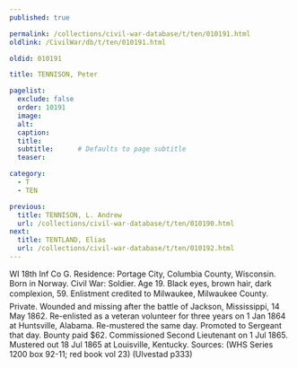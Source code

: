 ```yaml
---
published: true

permalink: /collections/civil-war-database/t/ten/010191.html
oldlink: /CivilWar/db/t/ten/010191.html

oldid: 010191

title: TENNISON, Peter

pagelist:
  exclude: false
  order: 10191
  image: 
  alt:
  caption:
  title:
  subtitle:      # Defaults to page subtitle
  teaser:

category: 
  - T 
  - TEN

previous:
  title: TENNISON, L. Andrew
  url: /collections/civil-war-database/t/ten/010190.html  
next:
  title: TENTLAND, Elias
  url: /collections/civil-war-database/t/ten/010192.html   
---
```

WI 18th Inf Co G. Residence: Portage City, Columbia County, Wisconsin. Born in Norway. Civil War: Soldier. Age 19. Black eyes, brown hair, dark complexion, 5&#146;9&#148;. Enlistment credited to Milwaukee, Milwaukee County. Private. Wounded and missing after the battle of Jackson, Mississippi, 14 May 1862. Re-enlisted as a veteran volunteer for three years on 1 Jan 1864 at Huntsville, Alabama. Re-mustered the same day. Promoted to Sergeant that day. Bounty paid $62. Commissioned Second Lieutenant on 1 Jul 1865. Mustered out 18 Jul 1865 at Louisville, Kentucky. Sources: (WHS Series 1200 box 92-11; red book vol 23) (Ulvestad p333)
